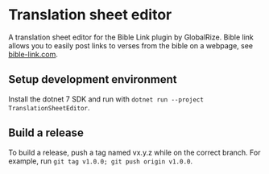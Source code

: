 Translation sheet editor
=========================
A translation sheet editor for the Bible Link plugin by GlobalRize.
Bible link allows you to easily post links to verses from the bible on a webpage,
see [bible-link.com](https://bible-link.com/).


Setup development environment
------------------------------
Install the dotnet 7 SDK and run with `dotnet run --project TranslationSheetEditor`.


Build a release
----------------
To build a release, push a tag named vx.y.z while on the correct branch.
For example, run `git tag v1.0.0; git push origin v1.0.0`.
